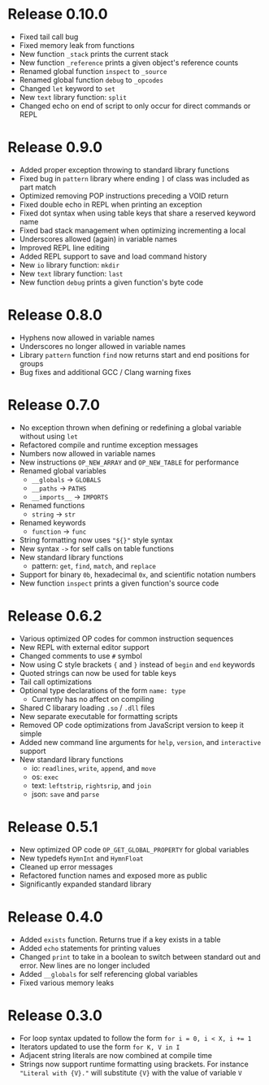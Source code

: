 # Release 0.10.0

- Fixed tail call bug
- Fixed memory leak from functions
- New function `_stack` prints the current stack
- New function `_reference` prints a given object's reference counts
- Renamed global function `inspect` to `_source`
- Renamed global function `debug` to `_opcodes`
- Changed `let` keyword to `set`
- New `text` library function: `split`
- Changed echo on end of script to only occur for direct commands or REPL

# Release 0.9.0

- Added proper exception throwing to standard library functions
- Fixed bug in `pattern` library where ending `]` of class was included as part match
- Optimized removing POP instructions preceding a VOID return
- Fixed double echo in REPL when printing an exception
- Fixed dot syntax when using table keys that share a reserved keyword name
- Fixed bad stack management when optimizing incrementing a local
- Underscores allowed (again) in variable names
- Improved REPL line editing
- Added REPL support to save and load command history
- New `io` library function: `mkdir`
- New `text` library function: `last`
- New function `debug` prints a given function's byte code

# Release 0.8.0

- Hyphens now allowed in variable names
- Underscores no longer allowed in variable names
- Library `pattern` function `find` now returns start and end positions for groups
- Bug fixes and additional GCC / Clang warning fixes

# Release 0.7.0

- No exception thrown when defining or redefining a global variable without using `let`
- Refactored compile and runtime exception messages
- Numbers now allowed in variable names
- New instructions `OP_NEW_ARRAY` and `OP_NEW_TABLE` for performance
- Renamed global variables
  - `__globals` -> `GLOBALS`
  - `__paths` -> `PATHS`
  - `__imports__` -> `IMPORTS`
- Renamed functions
  - `string` -> `str`
- Renamed keywords
  - `function` -> `func`
- String formatting now uses `"${}"` style syntax
- New syntax `->` for self calls on table functions
- New standard library functions
  - pattern: `get`, `find`, `match`, and `replace`
- Support for binary `0b`, hexadecimal `0x`, and scientific notation numbers
- New function `inspect` prints a given function's source code

# Release 0.6.2

- Various optimized OP codes for common instruction sequences
- New REPL with external editor support
- Changed comments to use `#` symbol
- Now using C style brackets `{` and `}` instead of `begin` and `end` keywords
- Quoted strings can now be used for table keys
- Tail call optimizations
- Optional type declarations of the form `name: type`
  - Currently has no affect on compiling
- Shared C libarary loading `.so` / `.dll` files
- New separate executable for formatting scripts
- Removed OP code optimizations from JavaScript version to keep it simple
- Added new command line arguments for `help`, `version`, and `interactive` support
- New standard library functions
  - io: `readlines`, `write`, `append`, and `move`
  - os: `exec`
  - text: `leftstrip`, `rightsrip`, and `join`
  - json: `save` and `parse`

# Release 0.5.1

- New optimized OP code `OP_GET_GLOBAL_PROPERTY` for global variables
- New typedefs `HymnInt` and `HymnFloat`
- Cleaned up error messages
- Refactored function names and exposed more as public
- Significantly expanded standard library

# Release 0.4.0

- Added `exists` function. Returns true if a key exists in a table
- Added `echo` statements for printing values
- Changed `print` to take in a boolean to switch between standard out and error. New lines are no longer included
- Added `__globals` for self referencing global variables
- Fixed various memory leaks

# Release 0.3.0

- For loop syntax updated to follow the form `for i = 0, i < X, i += 1`
- Iterators updated to use the form `for K, V in I`
- Adjacent string literals are now combined at compile time
- Strings now support runtime formatting using brackets. For instance `"Literal with {V}."` will substitute `{V}` with the value of variable `V`
